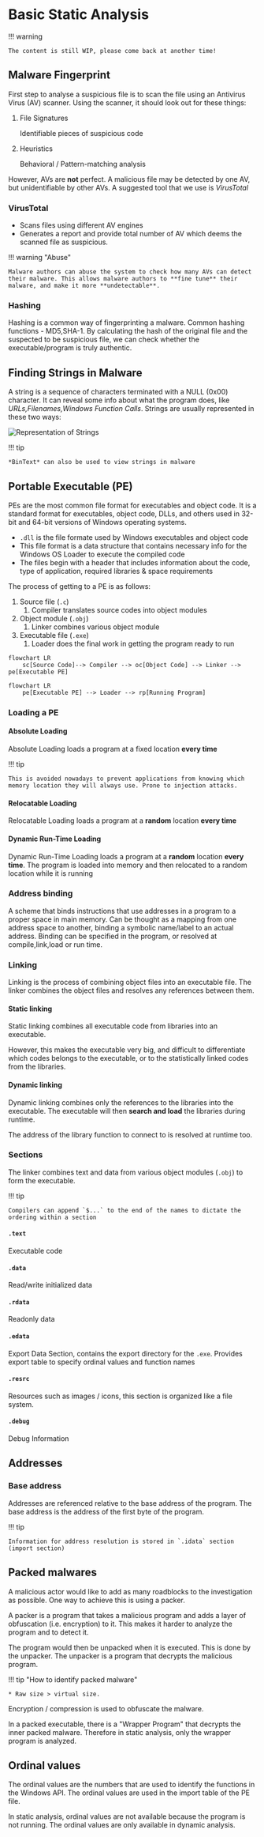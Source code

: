 # Basic Static Analysis

!!! warning

    The content is still WIP, please come back at another time!

## Malware Fingerprint

First step to analyse a suspicious file is to scan the file using an Antivirus Virus (AV) scanner. Using the scanner, it should look out for these things:

1. File Signatures

   Identifiable pieces of suspicious code

2. Heuristics

   Behavioral / Pattern-matching analysis

However, AVs are **not** perfect. A malicious file may be detected by one AV, but unidentifiable by other AVs. A suggested tool that we use is *VirusTotal*

### VirusTotal

- Scans files using different AV engines
- Generates a report and provide total number of AV which deems the scanned file as suspicious.

!!! warning "Abuse"

    Malware authors can abuse the system to check how many AVs can detect their malware. This allows malware authors to **fine tune** their malware, and make it more **undetectable**.

### Hashing

Hashing is a common way of fingerprinting a malware. Common hashing functions - MD5,SHA-1. By calculating the hash of the original file and the suspected to be suspicious file, we can check whether the executable/program is truly authentic.

## Finding Strings in Malware

A string is a sequence of characters terminated with a NULL (0x00) character. It can reveal some info about what the program does, like *URLs,Filenames,Windows Function Calls*. Strings are usually represented in these two ways:

![Representation of Strings](https://user-images.githubusercontent.com/103948042/197375084-2a257c43-9d52-4e0d-b601-1705daf0be2d.png)

!!! tip

    *BinText* can also be used to view strings in malware
  
## Portable Executable (PE)

PEs are the most common file format for executables and object code. It is a standard format for executables, object code, DLLs, and others used in 32-bit and 64-bit versions of Windows operating systems.

- `.dll` is the file formate used by Windows executables and object code
- This file format is a data structure that contains necessary info for the Windows OS Loader to execute the compiled code
- The files begin with a header that includes information about the code, type of application, required libraries & space requirements

The process of getting to a PE is as follows:

1. Source file (`.c`)
   1. Compiler translates source codes into object modules
2. Object module (`.obj`)
   1. Linker combines various object module
3. Executable file (`.exe`)
   1. Loader does the final work in getting the program ready to run

```mermaid
flowchart LR
    sc[Source Code]--> Compiler --> oc[Object Code] --> Linker --> pe[Executable PE]
```

```mermaid
flowchart LR
    pe[Executable PE] --> Loader --> rp[Running Program]
```

### Loading a PE

#### Absolute Loading

Absolute Loading loads a program at a fixed location **every time** 

!!! tip

    This is avoided nowadays to prevent applications from knowing which memory location they will always use. Prone to injection attacks.

#### Relocatable Loading

Relocatable Loading loads a program at a **random** location **every time**

#### Dynamic Run-Time Loading

Dynamic Run-Time Loading loads a program at a **random** location **every time**. The program is loaded into memory and then relocated to a random location while it is running

### Address binding

A scheme that binds instructions that use addresses in a program to a proper space in main memory. Can be thought as a mapping from one address space to another, binding a symbolic name/label to an actual address. Binding can be specified in the program, or resolved at compile,link,load or run time.

### Linking

Linking is the process of combining object files into an executable file. The linker combines the object files and resolves any references between them.

#### Static linking

Static linking combines all executable code from libraries into an executable.

However, this makes the executable very big, and difficult to differentiate which codes belongs to the executable, or to the statistically linked codes from the libraries.

#### Dynamic linking

Dynamic linking combines only the references to the libraries into the executable. The executable will then **search and load** the libraries during runtime.

The address of the library function to connect to is resolved at runtime too. 

### Sections

The linker combines text and data from various object modules (`.obj`) to form the executable.

!!! tip

    Compilers can append `$...` to the end of the names to dictate the ordering within a section

#### `.text`

Executable code

#### `.data`

Read/write initialized data

#### `.rdata`

Readonly data

#### `.edata`

Export Data Section, contains the export directory for the `.exe`. Provides export table to specify ordinal values and function names

#### `.resrc`

Resources such as images / icons, this section is organized like a file system.

#### `.debug`

Debug Information

## Addresses

### Base address

Addresses are referenced relative to the base address of the program. The base address is the address of the first byte of the program.

!!! tip

    Information for address resolution is stored in `.idata` section (import section)

## Packed malwares

A malicious actor would like to add as many roadblocks to the investigation as possible. One way to achieve this is using a packer.

A packer is a program that takes a malicious program and adds a layer of obfuscation (i.e. encryption) to it. This makes it harder to analyze the program and to detect it.

The program would then be unpacked when it is executed. This is done by the unpacker. The unpacker is a program that decrypts the malicious program.

!!! tip "How to identify packed malware"

    * Raw size > virtual size.

Encryption / compression is used to obfuscate the malware.

In a packed executable, there is a "Wrapper Program" that decrypts the inner packed malware. Therefore in static analysis, only the wrapper program is analyzed.

## Ordinal values

The ordinal values are the numbers that are used to identify the functions in the Windows API. The ordinal values are used in the import table of the PE file.

In static analysis, ordinal values are not available because the program is not running. The ordinal values are only available in dynamic analysis.
